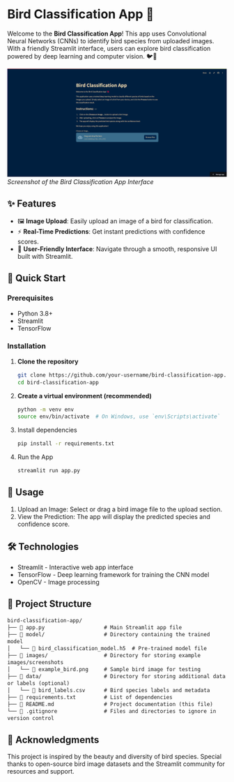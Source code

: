# Bird Classification App 🦉

Welcome to the **Bird Classification App**! This app uses Convolutional Neural Networks (CNNs) to identify bird species from uploaded images. With a friendly Streamlit interface, users can explore bird classification powered by deep learning and computer vision. 🐦📸

![Bird Classification App Screenshot](./screenshot-app.png)  
*Screenshot of the Bird Classification App Interface*

## ✨ Features

- 🖼️ **Image Upload**: Easily upload an image of a bird for classification.
- ⚡ **Real-Time Predictions**: Get instant predictions with confidence scores.
- 🎨 **User-Friendly Interface**: Navigate through a smooth, responsive UI built with Streamlit.

## 🚀 Quick Start

### Prerequisites

- Python 3.8+
- Streamlit
- TensorFlow

### Installation

1. **Clone the repository**  
   ```bash
   git clone https://github.com/your-username/bird-classification-app.git
   cd bird-classification-app
2. **Create a virtual environment (recommended)**
   ```bash
   python -m venv env
   source env/bin/activate  # On Windows, use `env\Scripts\activate`
3. Install dependencies
   ```bash
   pip install -r requirements.txt
4. Run the App
   ```bash
   streamlit run app.py

## 🐥 Usage

1. Upload an Image: Select or drag a bird image file to the upload section.
2. View the Prediction: The app will display the predicted species and confidence score.

## 🛠️ Technologies
- Streamlit - Interactive web app interface
- TensorFlow - Deep learning framework for training the CNN model
- OpenCV - Image processing

## 📂 Project Structure
```plaintext
bird-classification-app/
├── 📄 app.py                   # Main Streamlit app file
├── 📁 model/                   # Directory containing the trained model
│   └── 📄 bird_classification_model.h5  # Pre-trained model file
├── 📁 images/                  # Directory for storing example images/screenshots
│   └── 📄 example_bird.png     # Sample bird image for testing
├── 📁 data/                    # Directory for storing additional data or labels (optional)
│   └── 📄 bird_labels.csv      # Bird species labels and metadata
├── 📄 requirements.txt         # List of dependencies
├── 📄 README.md                # Project documentation (this file)
└── 📄 .gitignore               # Files and directories to ignore in version control
```

## 🙏 Acknowledgments
This project is inspired by the beauty and diversity of bird species. Special thanks to open-source bird image datasets and the Streamlit community for resources and support.
